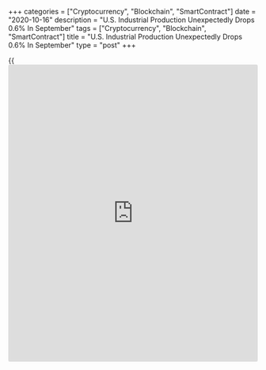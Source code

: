 +++
categories = ["Cryptocurrency", "Blockchain", "SmartContract"]
date = "2020-10-16"
description = "U.S. Industrial Production Unexpectedly Drops 0.6% In September"
tags = ["Cryptocurrency", "Blockchain", "SmartContract"]
title = "U.S. Industrial Production Unexpectedly Drops 0.6% In September"
type = "post"
+++

{{<iframe id="large-banner" src="https://www.bounty.group/#slide=27.0" width="100%" height="600" scrolling="no" style="border: 0px solid rgb(216, 221, 230); border-radius: 3px;">}}

Industrial production in the U.S. unexpectedly decreased in the month of
September, according to a report released by the Federal Reserve on
Friday.

The Fed said industrial production fell by 0.6 percent in September
after rising by 0.4 percent in August. The drop surprised economists,
who had expected production to increase by 0.5 percent.

Production declined for the first time in five months but has still
recovered more than half of its February to April decline, although it
remains 7.1 percent below its pre-pandemic February level.

The unexpected decrease in production in September was partly due to a
5.6 percent nosedive in utilities output, which came as demand for air
conditioning fell by more than usual.

The report also showed manufacturing output dipped by 0.3 percent in
September after jumping by 1.2 percent in August.

On the other hand, the Fed said mining output surged up by 1.7 percent
in September after tumbling by 2.4 percent in the previous month.

"Goods-producing industries have recovered faster than services, but
activity won't be immune from softening as the broad economic recovery
loses steam," said Oren Klachkin, Lead U.S. Economist at Oxford
Economics.

He added, "With lawmakers unlikely to deliver significant fiscal
stimulus and the Covid-19 crisis far from resolved both domestically and
abroad, we believe industrial activity will face stiffer headwinds in
the months ahead."

Capacity utilization for the industrial sector decreased to 71.5 percent
in September after rising to 72.0 percent in August.

The pullback came as capacity utilization in the utilities sector
plunged to 70.4 percent in September from 74.7 in August.

Capacity utilization in the manufacturing sector edged down to 70.5
percent from 70.7 percent, while capacity utilization in the mining
sector rose to 77.6 percent from 76.1 percent.

For comments and feedback [contact](https://www.playgroundfx.com/contact/): editorial@rtt[news](https://www.letsplayfx.com/blog/forex-news-website/).com

[Economic News][1]

 **What parts of the world are seeing the best (and worst) economic
performances lately? Click[here][2] to check out our [Econ Scorecard][2]
and find out! See up-to-the-moment [ranking](https://www.playgroundfx.com/blog/crypto-exchange-ranking/)s for the best and worst
performers in [GDP][3], [unemployment rate][4], [inflation][5] and much
more.**

   1. www.rtt[news](https://www.letsplayfx.com/blog/forex-news-website/).com/Content/EconomicNews.aspx
   2. www.rtt[news](https://www.letsplayfx.com/blog/forex-news-website/).com/economic-scorecard/world-rank/retail-sales/highest-performance.aspx
   3. www.rtt[news](https://www.letsplayfx.com/blog/forex-news-website/).com/economic-scorecard/world-rank/GDP/highest-performance.aspx
   4. www.rtt[news](https://www.letsplayfx.com/blog/forex-news-website/).com/economic-scorecard/world-rank/unemployment-rate/lowest-performance.aspx
   5. www.rtt[news](https://www.letsplayfx.com/blog/forex-news-website/).com/economic-scorecard/world-rank/CPI/highest-performance.aspx